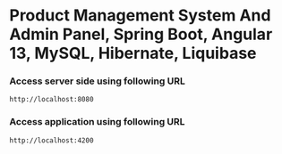 # Product Management System And Admin Panel, Spring Boot, Angular 13, MySQL, Hibernate, Liquibase
### Access server side using following URL

```
http://localhost:8080
```

### Access application using following URL

```
http://localhost:4200
```

